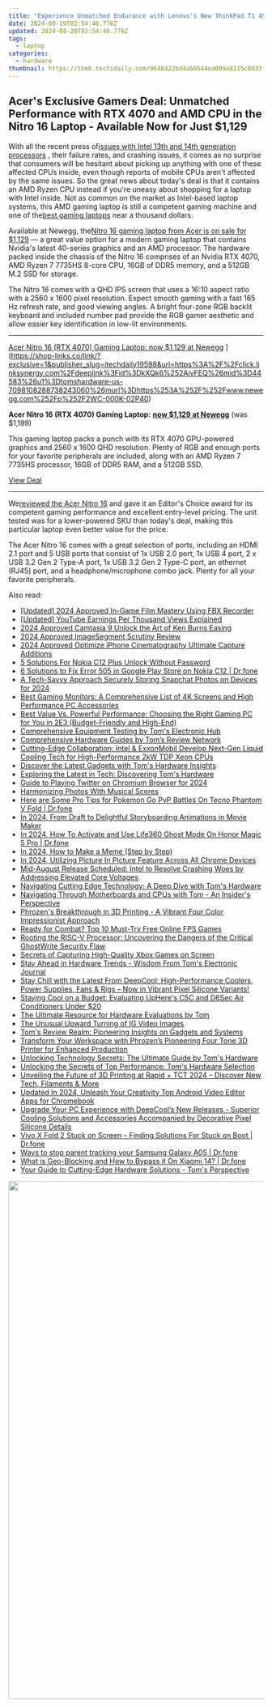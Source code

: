 ```yaml
---
title: "Experience Unmatched Endurance with Lenovo's New ThinkPad T1 4S: Exclusive Specs Include Up to 29-Hour Battery Life, X Elite CPU and Expansive Storage"
date: 2024-08-19T02:54:46.776Z
updated: 2024-08-20T02:54:46.776Z
tags:
  - laptop
categories:
  - hardware
thumbnail: https://thmb.techidaily.com/9648422bd4a60544ea009a8215c8d33f0ea36e37be4db7347e6bdc7775fbd6e2.jpg
---
```


## Acer's Exclusive Gamers Deal: Unmatched Performance with RTX 4070 and AMD CPU in the Nitro 16 Laptop - Available Now for Just $1,129

With all the recent press of[issues with Intel 13th and 14th generation processors](https://tools.techidaily.com) , their failure rates, and crashing issues, it comes as no surprise that consumers will be hesitant about picking up anything with one of these affected CPUs inside, even though reports of mobile CPUs aren't affected by the same issues. So the great news about today's deal is that it contains an AMD Ryzen CPU instead if you're uneasy about shopping for a laptop with Intel inside. Not as common on the market as Intel-based laptop systems, this AMD gaming laptop is still a competent gaming machine and one of the[best gaming laptops](https://tools.techidaily.com) near a thousand dollars.

 Available at Newegg, the[Nitro 16 gaming laptop from Acer is on sale for $1,129](https://shop-links.co/link/?exclusive=1&publisher_slug=itechdaily19598&url=https%3A%2F%2Fclick.linksynergy.com%2Fdeeplink%3Fid%3DkXQk6%252AivFEQ%26mid%3D44583%26u1%3Dtomshardware-us-4089723815264127452%26murl%3Dhttps%253A%252F%252Fwww.newegg.com%252Fp%252F2WC-000K-02P40) — a great value option for a modern gaming laptop that contains Nvidia's latest 40-series graphics and an AMD processor. The hardware packed inside the chassis of the Nitro 16 comprises of an Nvidia RTX 4070, AMD Ryzen 7 7735HS 8-core CPU, 16GB of DDR5 memory, and a 512GB M.2 SSD for storage.

 The Nitro 16 comes with a QHD IPS screen that uses a 16:10 aspect ratio with a 2560 x 1600 pixel resolution. Expect smooth gaming with a fast 165 Hz refresh rate, and good viewing angles. A bright four-zone RGB backlit keyboard and included number pad provide the RGB gamer aesthetic and allow easier key identification in low-lit environments.

---

[Acer Nitro 16 (RTX 4070) Gaming Laptop: now $1,129 at Newegg](https://cdn.mos.cms.futurecdn.net/nvGtm68hzBLcqtn6pxZxnA-200-100.png "Acer Nitro 16 (RTX 4070) Gaming Laptop: now $1,129 at Newegg") ](https://shop-links.co/link/?exclusive=1&publisher_slug=itechdaily19598&url=https%3A%2F%2Fclick.linksynergy.com%2Fdeeplink%3Fid%3DkXQk6%252AivFEQ%26mid%3D44583%26u1%3Dtomshardware-us-7098108288738243060%26murl%3Dhttps%253A%252F%252Fwww.newegg.com%252Fp%252F2WC-000K-02P40)

**Acer Nitro 16 (RTX 4070) Gaming Laptop:** [**now $1,129 at Newegg**](https://shop-links.co/link/?exclusive=1&publisher_slug=itechdaily19598&url=https%3A%2F%2Fclick.linksynergy.com%2Fdeeplink%3Fid%3DkXQk6%252AivFEQ%26mid%3D44583%26u1%3Dtomshardware-us-2912445653589506180%26murl%3Dhttps%253A%252F%252Fwww.newegg.com%252Fp%252F2WC-000K-02P40)  (was $1,199)  
  
 This gaming laptop packs a punch with its RTX 4070 GPU-powered graphics and 2560 x 1600 QHD resolution. Plenty of RGB and enough ports for your favorite peripherals are included, along with an AMD Ryzen 7 7735HS processor, 16GB of DDR5 RAM, and a 512GB SSD.

[View Deal](https://shop-links.co/link/?exclusive=1&publisher_slug=itechdaily19598&url=https%3A%2F%2Fclick.linksynergy.com%2Fdeeplink%3Fid%3DkXQk6%252AivFEQ%26mid%3D44583%26u1%3Dtomshardware-us-7098108288738243060%26murl%3Dhttps%253A%252F%252Fwww.newegg.com%252Fp%252F2WC-000K-02P40)

---

 We[reviewed the Acer Nitro 16](https://tools.techidaily.com) and gave it an Editor's Choice award for its competent gaming performance and excellent entry-level pricing. The unit tested was for a lower-powered SKU than today's deal, making this particular laptop even better value for the price.

 The Acer Nitro 16 comes with a great selection of ports, including an HDMI 2.1 port and 5 USB ports that consist of 1x USB 2.0 port, 1x USB 4 port, 2 x USB 3.2 Gen 2 Type-A port, 1x USB 3.2 Gen 2 Type-C port, an ethernet (RJ45) port, and a headphone/microphone combo jack. Plenty for all your favorite peripherals.

<ins class="adsbygoogle"
     style="display:block"
     data-ad-format="autorelaxed"
     data-ad-client="ca-pub-7571918770474297"
     data-ad-slot="1223367746"></ins>



<ins class="adsbygoogle"
     style="display:block"
     data-ad-client="ca-pub-7571918770474297"
     data-ad-slot="8358498916"
     data-ad-format="auto"
     data-full-width-responsive="true"></ins>

<span class="atpl-alsoreadstyle">Also read:</span>
<div><ul>
<li><a href="https://visual-screen-recording.techidaily.com/updated-2024-approved-in-game-film-mastery-using-fbx-recorder/"><u>[Updated] 2024 Approved  In-Game Film Mastery Using FBX Recorder</u></a></li>
<li><a href="https://youtube-webster.techidaily.com/ed-youtube-earnings-per-thousand-views-explained/"><u>[Updated] YouTube Earnings Per Thousand Views Explained</u></a></li>
<li><a href="https://screen-recording.techidaily.com/2024-approved-camtasia-9-unlock-the-art-of-ken-burns-easing/"><u>2024 Approved  Camtasia 9  Unlock the Art of Ken Burns Easing</u></a></li>
<li><a href="https://remote-screen-capture.techidaily.com/2024-approved-imagesegment-scrutiny-review/"><u>2024 Approved  ImageSegment Scrutiny Review</u></a></li>
<li><a href="https://extra-approaches.techidaily.com/2024-approved-optimize-iphone-cinematography-ultimate-capture-additions/"><u>2024 Approved  Optimize iPhone Cinematography  Ultimate Capture Additions</u></a></li>
<li><a href="https://easy-unlock-android.techidaily.com/5-solutions-for-nokia-c12-plus-unlock-without-password-by-drfone-android/"><u>5 Solutions For Nokia C12 Plus Unlock Without Password</u></a></li>
<li><a href="https://howto.techidaily.com/6-solutions-to-fix-error-505-in-google-play-store-on-nokia-c12-drfone-by-drfone-fix-android-problems-fix-android-problems/"><u>6 Solutions to Fix Error 505 in Google Play Store on Nokia C12 | Dr.fone</u></a></li>
<li><a href="https://snapchat-videos.techidaily.com/a-tech-savvy-approach-securely-storing-snapchat-photos-on-devices-for-2024/"><u>A Tech-Savvy Approach  Securely Storing Snapchat Photos on Devices for 2024</u></a></li>
<li><a href="https://hardware-tips.techidaily.com/best-gaming-monitors-a-comprehensive-list-of-4k-screens-and-high-performance-pc-accessories/"><u>Best Gaming Monitors: A Comprehensive List of 4K Screens and High Performance PC Accessories</u></a></li>
<li><a href="https://hardware-tips.techidaily.com/best-value-vs-powerful-performance-choosing-the-right-gaming-pc-for-you-in-2e3-budget-friendly-and-high-end/"><u>Best Value Vs. Powerful Performance: Choosing the Right Gaming PC for You in 2E3 (Budget-Friendly and High-End)</u></a></li>
<li><a href="https://hardware-tips.techidaily.com/comprehensive-equipment-testing-by-toms-electronic-hub/"><u>Comprehensive Equipment Testing by Tom's Electronic Hub</u></a></li>
<li><a href="https://hardware-tips.techidaily.com/comprehensive-hardware-guides-by-toms-review-network/"><u>Comprehensive Hardware Guides by Tom’s Review Network</u></a></li>
<li><a href="https://hardware-tips.techidaily.com/cutting-edge-collaboration-intel-and-exxonmobil-develop-next-gen-liquid-cooling-tech-for-high-performance-2kw-tdp-xeon-cpus/"><u>Cutting-Edge Collaboration: Intel & ExxonMobil Develop Next-Gen Liquid Cooling Tech for High-Performance 2kW TDP Xeon CPUs</u></a></li>
<li><a href="https://hardware-tips.techidaily.com/discover-the-latest-gadgets-with-toms-hardware-insights/"><u>Discover the Latest Gadgets with Tom's Hardware Insights</u></a></li>
<li><a href="https://hardware-tips.techidaily.com/exploring-the-latest-in-tech-discovering-toms-hardware/"><u>Exploring the Latest in Tech: Discovering Tom's Hardware</u></a></li>
<li><a href="https://twitter-videos.techidaily.com/guide-to-playing-twitter-on-chromium-browser-for-2024/"><u>Guide to Playing Twitter on Chromium Browser for 2024</u></a></li>
<li><a href="https://vp-tips.techidaily.com/harmonizing-photos-with-musical-scores/"><u>Harmonizing Photos With Musical Scores</u></a></li>
<li><a href="https://android-pokemon-go.techidaily.com/here-are-some-pro-tips-for-pokemon-go-pvp-battles-on-tecno-phantom-v-fold-drfone-by-drfone-virtual-android/"><u>Here are Some Pro Tips for Pokemon Go PvP Battles On Tecno Phantom V Fold | Dr.fone</u></a></li>
<li><a href="https://some-knowledge.techidaily.com/in-2024-from-draft-to-delightful-storyboarding-animations-in-movie-maker/"><u>In 2024, From Draft to Delightful  Storyboarding Animations in Movie Maker</u></a></li>
<li><a href="https://location-social.techidaily.com/in-2024-how-to-activate-and-use-life360-ghost-mode-on-honor-magic-5-pro-drfone-by-drfone-virtual-android/"><u>In 2024, How To Activate and Use Life360 Ghost Mode On Honor Magic 5 Pro | Dr.fone</u></a></li>
<li><a href="https://meme-emoji.techidaily.com/in-2024-how-to-make-a-meme-step-by-step/"><u>In 2024, How to Make a Meme (Step by Step)</u></a></li>
<li><a href="https://some-tips.techidaily.com/in-2024-utilizing-picture-in-picture-feature-across-all-chrome-devices/"><u>In 2024, Utilizing Picture In Picture Feature Across All Chrome Devices</u></a></li>
<li><a href="https://hardware-tips.techidaily.com/mid-august-release-scheduled-intel-to-resolve-crashing-woes-by-addressing-elevated-core-voltages/"><u>Mid-August Release Scheduled: Intel to Resolve Crashing Woes by Addressing Elevated Core Voltages</u></a></li>
<li><a href="https://hardware-tips.techidaily.com/navigating-cutting-edge-technology-a-deep-dive-with-toms-hardware/"><u>Navigating Cutting Edge Technology: A Deep Dive with Tom's Hardware</u></a></li>
<li><a href="https://hardware-tips.techidaily.com/navigating-through-motherboards-and-cpus-with-tom-an-insiders-perspective/"><u>Navigating Through Motherboards and CPUs with Tom - An Insider's Perspective</u></a></li>
<li><a href="https://hardware-tips.techidaily.com/phrozens-breakthrough-in-3d-printing-a-vibrant-four-color-impressionist-approach/"><u>Phrozen's Breakthrough in 3D Printing - A Vibrant Four Color Impressionist Approach</u></a></li>
<li><a href="https://games-able.techidaily.com/ready-for-combat-top-10-must-try-free-online-fps-games/"><u>Ready for Combat? Top 10 Must-Try Free Online FPS Games</u></a></li>
<li><a href="https://hardware-tips.techidaily.com/rooting-the-risc-v-processor-uncovering-the-dangers-of-the-critical-ghostwrite-security-flaw/"><u>Rooting the RISC-V Processor: Uncovering the Dangers of the Critical GhostWrite Security Flaw</u></a></li>
<li><a href="https://digital-screen-recording.techidaily.com/secrets-of-capturing-high-quality-xbox-games-on-screen/"><u>Secrets of Capturing High-Quality Xbox Games on Screen</u></a></li>
<li><a href="https://hardware-tips.techidaily.com/stay-ahead-in-hardware-trends-wisdom-from-toms-electronic-journal/"><u>Stay Ahead in Hardware Trends - Wisdom From Tom's Electronic Journal</u></a></li>
<li><a href="https://hardware-tips.techidaily.com/1723175686082-stay-chill-with-the-latest-from-deepcool-high-performance-coolers-power-supplies-fans-and-rigs-now-in-vibrant-pixel-silicone-variants/"><u>Stay Chill with the Latest From DeepCool: High-Performance Coolers, Power Supplies, Fans & Rigs – Now in Vibrant Pixel Silicone Variants!</u></a></li>
<li><a href="https://hardware-tips.techidaily.com/staying-cool-on-a-budget-evaluating-upheres-c5c-and-d6sec-air-conditioners-under-20/"><u>Staying Cool on a Budget: Evaluating UpHere's C5C and D6Sec Air Conditioners Under $20</u></a></li>
<li><a href="https://hardware-tips.techidaily.com/the-ultimate-resource-for-hardware-evaluations-by-tom/"><u>The Ultimate Resource for Hardware Evaluations by Tom</u></a></li>
<li><a href="https://extra-lessons.techidaily.com/the-unusual-upward-turning-of-ig-video-images/"><u>The Unusual Upward Turning of IG Video Images</u></a></li>
<li><a href="https://hardware-tips.techidaily.com/toms-review-realm-pioneering-insights-on-gadgets-and-systems/"><u>Tom's Review Realm: Pioneering Insights on Gadgets and Systems</u></a></li>
<li><a href="https://hardware-tips.techidaily.com/transform-your-workspace-with-phrozens-pioneering-four-tone-3d-printer-for-enhanced-production/"><u>Transform Your Workspace with Phrozen’s Pioneering Four Tone 3D Printer for Enhanced Production</u></a></li>
<li><a href="https://hardware-tips.techidaily.com/unlocking-technology-secrets-the-ultimate-guide-by-toms-hardware/"><u>Unlocking Technology Secrets: The Ultimate Guide by Tom's Hardware</u></a></li>
<li><a href="https://hardware-tips.techidaily.com/unlocking-the-secrets-of-top-performance-toms-hardware-selection/"><u>Unlocking the Secrets of Top Performance: Tom's Hardware Selection</u></a></li>
<li><a href="https://hardware-tips.techidaily.com/1723125172865-unveiling-the-future-of-3d-printing-at-rapid-plus-tct-2024-discover-new-tech-filaments-and-more/"><u>Unveiling the Future of 3D Printing at Rapid + TCT 2024 – Discover New Tech, Filaments & More</u></a></li>
<li><a href="https://video-creation-software.techidaily.com/updated-in-2024-unleash-your-creativity-top-android-video-editor-apps-for-chromebook/"><u>Updated In 2024, Unleash Your Creativity Top Android Video Editor Apps for Chromebook</u></a></li>
<li><a href="https://hardware-tips.techidaily.com/upgrade-your-pc-experience-with-deepcools-new-releases-superior-cooling-solutions-and-accessories-accompanied-by-decorative-pixel-silicone-details/"><u>Upgrade Your PC Experience with DeepCool’s New Releases - Superior Cooling Solutions and Accessories Accompanied by Decorative Pixel Silicone Details</u></a></li>
<li><a href="https://howto.techidaily.com/vivo-x-fold-2-stuck-on-screen-finding-solutions-for-stuck-on-boot-drfone-by-drfone-fix-android-problems-fix-android-problems/"><u>Vivo X Fold 2 Stuck on Screen – Finding Solutions For Stuck on Boot | Dr.fone</u></a></li>
<li><a href="https://android-location-track.techidaily.com/ways-to-stop-parent-tracking-your-samsung-galaxy-a05-drfone-by-drfone-virtual-android/"><u>Ways to stop parent tracking your Samsung Galaxy A05 | Dr.fone</u></a></li>
<li><a href="https://fake-location.techidaily.com/what-is-geo-blocking-and-how-to-bypass-it-on-xiaomi-14-drfone-by-drfone-virtual-android/"><u>What is Geo-Blocking and How to Bypass it On Xiaomi 14? | Dr.fone</u></a></li>
<li><a href="https://hardware-tips.techidaily.com/your-guide-to-cutting-edge-hardware-solutions-toms-perspective/"><u>Your Guide to Cutting-Edge Hardware Solutions - Tom's Perspective</u></a></li>
</ul></div>

<!-- affiliate ads begin -->
<a href="https://ephamedtechinc.pxf.io/c/5597632/2095385/26400" target="_top" id="2095385"><img src="//a.impactradius-go.com/display-ad/26400-2095385" border="0" alt="" width="1024" height="1024"/></a><img height="0" width="0" src="https://imp.pxf.io/i/5597632/2095385/26400" style="position:absolute;visibility:hidden;" border="0" />
<!-- affiliate ads end -->